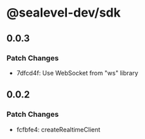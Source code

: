 # @sealevel-dev/sdk

## 0.0.3

### Patch Changes

- 7dfcd4f: Use WebSocket from "ws" library

## 0.0.2

### Patch Changes

- fcfbfe4: createRealtimeClient
